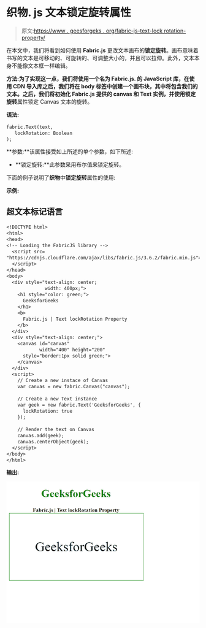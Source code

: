 # 织物. js 文本锁定旋转属性

> 原文:[https://www . geesforgeks . org/fabric-js-text-lock rotation-property/](https://www.geeksforgeeks.org/fabric-js-text-lockrotation-property/)

在本文中，我们将看到如何使用 **Fabric.js** 更改文本画布的**锁定旋转**。画布意味着书写的文本是可移动的、可旋转的、可调整大小的，并且可以拉伸。此外，文本本身不能像文本框一样编辑。

**方法:**为了实现这一点，我们将使用一个名为 **Fabric.js.** 的 JavaScript 库，在使用 CDN 导入库之后，我们将在 body 标签中创建一个画布块，其中将包含我们的文本。之后，我们将初始化 Fabric.js 提供的 canvas 和 Text 实例，并使用**锁定旋转**属性锁定 Canvas 文本的旋转。

**语法:**

```
fabric.Text(text,
   lockRotation: Boolean
); 
```

**参数:**该属性接受如上所述的单个参数，如下所述:

*   **锁定旋转:**此参数采用布尔值来锁定旋转。

下面的例子说明了**织物**中**锁定旋转**属性的使用:

**示例:**

## 超文本标记语言

```
<!DOCTYPE html>
<html>
<head>
<!-- Loading the FabricJS library -->
  <script src= 
"https://cdnjs.cloudflare.com/ajax/libs/fabric.js/3.6.2/fabric.min.js"> 
  </script> 
</head> 
<body> 
  <div style="text-align: center;
              width: 400px;"> 
    <h1 style="color: green;"> 
      GeeksforGeeks 
    </h1>
    <b> 
      Fabric.js | Text lockRotation Property 
    </b> 
  </div> 
  <div style="text-align: center;"> 
    <canvas id="canvas"
            width="400" height="200"
      style="border:1px solid green;"> 
    </canvas> 
  </div> 
  <script> 
    // Create a new instace of Canvas 
    var canvas = new fabric.Canvas("canvas"); 

    // Create a new Text instance 
    var geek = new fabric.Text('GeeksforGeeks', { 
      lockRotation: true
    }); 

    // Render the text on Canvas 
    canvas.add(geek); 
    canvas.centerObject(geek);
  </script> 
</body> 
</html>
```

**输出:**

![](img/7347c68f79e5381db1d2f334a1a915fa.png)